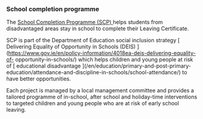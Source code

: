###  School completion programme

The [ School Completion Programme (SCP)
](https://www.tusla.ie/services/educational-welfare-services/scp/) helps
students from disadvantaged areas stay in school to complete their Leaving
Certificate.

SCP is part of the Department of Education social inclusion strategy [
Delivering Equality of Opportunity in Schools (DEIS)
](https://www.gov.ie/en/policy-information/4018ea-deis-delivering-equality-of-
opportunity-in-schools/) which helps children and young people at risk of [
educational disadvantage ](/en/education/primary-and-post-primary-
education/attendance-and-discipline-in-schools/school-attendance/) to have
better opportunities.

Each project is managed by a local management committee and provides a
tailored programme of in-school, after school and holiday-time interventions
to targeted children and young people who are at risk of early school leaving.
